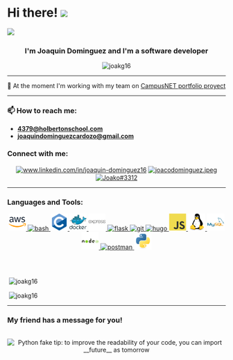 [//]: # (Introduction)
# Hi there! <img src="https://raw.githubusercontent.com/TheDudeThatCode/TheDudeThatCode/master/Assets/Hi.gif" width="35" />

[//]: # (Dino Gif)
![](https://raw.githubusercontent.com/saadeghi/saadeghi/master/dino.gif)

<h3 align="center">I'm Joaquin Dominguez and I'm a software developer <p align="center"></h3>

[//]: # (Profile viewers)
<p align="center"> <img src="https://komarev.com/ghpvc/?username=joakg16&label=Profile%20views&color=0e75b6&style=flat" alt="joakg16" /> </p>

---

🔭 At the moment I'm working with my team on [CampusNET portfolio proyect](https://github.com/rrtyui/Campus-Net)


---
<h3 align="left">📫 How to reach me:</h3>

- **4379@holbertonschool.com**
- **joaquindominguezcardozo@gmail.com**

<h3 align="left">Connect with me:</h3>
<p align="center">
<a href="https://linkedin.com/in/www.linkedin.com/in/joaquin-dominguez16" target="blank"><img align="center" src="https://raw.githubusercontent.com/rahuldkjain/github-profile-readme-generator/master/src/images/icons/Social/linked-in-alt.svg" alt="www.linkedin.com/in/joaquin-dominguez16" height="30" width="40" /></a>
<a href="https://instagram.com/joacodominguez.jpeg" target="blank"><img align="center" src="https://raw.githubusercontent.com/rahuldkjain/github-profile-readme-generator/master/src/images/icons/Social/instagram.svg" alt="joacodominguez.jpeg" height="30" width="40" /></a>
<a href="https://discord.gg/Joako#3312" target="blank"><img align="center" src="https://raw.githubusercontent.com/rahuldkjain/github-profile-readme-generator/master/src/images/icons/Social/discord.svg" alt="Joako#3312" height="30" width="40" /></a>
</p>

----

<h3 align="left">Languages and Tools:</h3>
<p align="center"> <a href="https://aws.amazon.com" target="_blank" rel="noreferrer"> <img src="https://raw.githubusercontent.com/devicons/devicon/master/icons/amazonwebservices/amazonwebservices-original-wordmark.svg" alt="aws" width="40" height="40"/> </a> <a href="https://www.gnu.org/software/bash/" target="_blank" rel="noreferrer"> <img src="https://www.vectorlogo.zone/logos/gnu_bash/gnu_bash-icon.svg" alt="bash" width="40" height="40"/> </a> <a href="https://www.cprogramming.com/" target="_blank" rel="noreferrer"> <img src="https://raw.githubusercontent.com/devicons/devicon/master/icons/c/c-original.svg" alt="c" width="40" height="40"/> </a> <a href="https://www.docker.com/" target="_blank" rel="noreferrer"> <img src="https://raw.githubusercontent.com/devicons/devicon/master/icons/docker/docker-original-wordmark.svg" alt="docker" width="40" height="40"/> </a> <a href="https://expressjs.com" target="_blank" rel="noreferrer"> <img src="https://raw.githubusercontent.com/devicons/devicon/master/icons/express/express-original-wordmark.svg" alt="express" width="40" height="40"/> </a> <a href="https://flask.palletsprojects.com/" target="_blank" rel="noreferrer"> <img src="https://www.vectorlogo.zone/logos/pocoo_flask/pocoo_flask-icon.svg" alt="flask" width="40" height="40"/> </a> <a href="https://git-scm.com/" target="_blank" rel="noreferrer"> <img src="https://www.vectorlogo.zone/logos/git-scm/git-scm-icon.svg" alt="git" width="40" height="40"/> </a> <a href="https://gohugo.io/" target="_blank" rel="noreferrer"> <img src="https://api.iconify.design/logos-hugo.svg" alt="hugo" width="40" height="40"/> </a> <a href="https://developer.mozilla.org/en-US/docs/Web/JavaScript" target="_blank" rel="noreferrer"> <img src="https://raw.githubusercontent.com/devicons/devicon/master/icons/javascript/javascript-original.svg" alt="javascript" width="40" height="40"/> </a> <a href="https://www.linux.org/" target="_blank" rel="noreferrer"> <img src="https://raw.githubusercontent.com/devicons/devicon/master/icons/linux/linux-original.svg" alt="linux" width="40" height="40"/> </a> <a href="https://www.mysql.com/" target="_blank" rel="noreferrer"> <img src="https://raw.githubusercontent.com/devicons/devicon/master/icons/mysql/mysql-original-wordmark.svg" alt="mysql" width="40" height="40"/> </a> <a href="https://nodejs.org" target="_blank" rel="noreferrer"> <img src="https://raw.githubusercontent.com/devicons/devicon/master/icons/nodejs/nodejs-original-wordmark.svg" alt="nodejs" width="40" height="40"/> </a> <a href="https://postman.com" target="_blank" rel="noreferrer"> <img src="https://www.vectorlogo.zone/logos/getpostman/getpostman-icon.svg" alt="postman" width="40" height="40"/> </a> <a href="https://www.python.org" target="_blank" rel="noreferrer"> <img src="https://raw.githubusercontent.com/devicons/devicon/master/icons/python/python-original.svg" alt="python" width="40" height="40"/> </a> </p>

<br/><br/>
<p>&nbsp;<img align="" src="https://github-readme-stats.vercel.app/api?username=joakg16&show_icons=true&locale=en" alt="joakg16" /></p>

<p>&nbsp;<img align="center" src="https://github-readme-streak-stats.herokuapp.com/?user=joakg16&" alt="joakg16" /></p>

----

<h3>My friend has a message for you!</h3>
<br>
<div align="center">
  <img src="https://user-images.githubusercontent.com/38964964/167205200-026483f2-8b0f-4101-b76f-96347a246889.png" width="50%" alt="Python fake tip: to improve the readability of your code, you can import __future__ as tomorrow">
</div>
<br>
